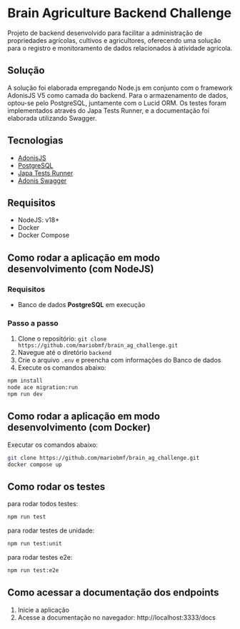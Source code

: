 # Brain Agriculture Backend Challenge

Projeto de backend desenvolvido para facilitar a administração de propriedades agrícolas, cultivos e agricultores, oferecendo uma solução para o registro e monitoramento de dados relacionados à atividade agrícola.

## Solução

A solução foi elaborada empregando Node.js em conjunto com o framework AdonisJS V5 como camada do backend. Para o armazenamento de dados, optou-se pelo PostgreSQL, juntamente com o Lucid ORM. Os testes foram implementados através do Japa Tests Runner, e a documentação foi elaborada utilizando Swagger.


## Tecnologias

- [AdonisJS](https://adonisjs.com/)
- [PostgreSQL](https://www.postgresql.org/)
- [Japa Tests Runner](https://japa.dev/docs/introduction)
- [Adonis Swagger](https://github.com/reg2005/adonis5-swagger)

## Requisitos

- NodeJS: v18+
- Docker
- Docker Compose

## Como rodar a aplicação em modo desenvolvimento (com NodeJS)

### Requisitos
  - Banco de dados **PostgreSQL** em execução

### Passo a passo
1. Clone o repositório: `git clone https://github.com/mariobmf/brain_ag_challenge.git`
2. Navegue até o diretório `backend`
3. Crie o arquivo `.env` e preencha com informações do Banco de dados
4. Execute os comandos abaixo:
```bash
npm install
node ace migration:run
npm run dev
```

## Como rodar a aplicação em modo desenvolvimento (com Docker)
Executar os comandos abaixo:
```bash
git clone https://github.com/mariobmf/brain_ag_challenge.git
docker compose up
```

## Como rodar os testes
para rodar todos testes:
```bash
npm run test
```
para rodar testes de unidade:
```bash
npm run test:unit
```
para rodar testes e2e:
```bash
npm run test:e2e
```

## Como acessar a documentação dos endpoints
1. Inicie a aplicação
2. Acesse a documentação no navegador: http://localhost:3333/docs


